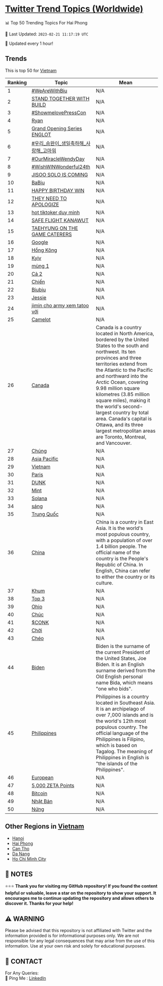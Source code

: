 [Twitter Trend Topics (Worldwide)](https://github.com/ErcinDedeoglu/Twitter-Trend-Topics)
==========


📊 Top 50 Trending Topics For Hai Phong

📆 Last Updated: `2023-02-21 11:17:19 UTC`

🔧 Updated every 1 hour!


## Trends

This is top 50 for [Vietnam](</Vietnam>)

| Ranking | Topic | Mean |
| ------- | ------------ | ------------ |
| 1 | [#WeAreWithBiu](http://twitter.com/search?q=%23WeAreWithBiu) | N/A |
| 2 | [STAND TOGETHER WITH BUILD](http://twitter.com/search?q=STAND+TOGETHER+WITH+BUILD) | N/A |
| 3 | [#ShowmelovePressCon](http://twitter.com/search?q=%23ShowmelovePressCon) | N/A |
| 4 | [Ryan](http://twitter.com/search?q=Ryan) | N/A |
| 5 | [Grand Opening Series​ ENGLOT](http://twitter.com/search?q=Grand+Opening+Series%e2%80%8b+ENGLOT) | N/A |
| 6 | [#우리_승완이_생일축하해_사랑해_고마워](http://twitter.com/search?q=%23%ec%9a%b0%eb%a6%ac_%ec%8a%b9%ec%99%84%ec%9d%b4_%ec%83%9d%ec%9d%bc%ec%b6%95%ed%95%98%ed%95%b4_%ec%82%ac%eb%9e%91%ed%95%b4_%ea%b3%a0%eb%a7%88%ec%9b%8c) | N/A |
| 7 | [#OurMiracleWendyDay](http://twitter.com/search?q=%23OurMiracleWendyDay) | N/A |
| 8 | [#WishWINWonderful24th](http://twitter.com/search?q=%23WishWINWonderful24th) | N/A |
| 9 | [JISOO SOLO IS COMING](http://twitter.com/search?q=JISOO+SOLO+IS+COMING) | N/A |
| 10 | [BaBiu](http://twitter.com/search?q=BaBiu) | N/A |
| 11 | [HAPPY BIRTHDAY WIN](http://twitter.com/search?q=HAPPY+BIRTHDAY+WIN) | N/A |
| 12 | [THEY NEED TO APOLOGIZE](http://twitter.com/search?q=THEY+NEED+TO+APOLOGIZE) | N/A |
| 13 | [hot tiktoker duy minh](http://twitter.com/search?q=hot+tiktoker+duy+minh) | N/A |
| 14 | [SAFE FLIGHT KANAWUT](http://twitter.com/search?q=SAFE+FLIGHT+KANAWUT) | N/A |
| 15 | [TAEHYUNG ON THE GAME CATERERS](http://twitter.com/search?q=TAEHYUNG+ON+THE+GAME+CATERERS) | N/A |
| 16 | [Google](http://twitter.com/search?q=Google) | N/A |
| 17 | [Hồng Kông](http://twitter.com/search?q=H%e1%bb%93ng+K%c3%b4ng) | N/A |
| 18 | [Kyiv](http://twitter.com/search?q=Kyiv) | N/A |
| 19 | [mùng 1](http://twitter.com/search?q=m%c3%b9ng+1) | N/A |
| 20 | [Cả 2](http://twitter.com/search?q=C%e1%ba%a3+2) | N/A |
| 21 | [Chiến](http://twitter.com/search?q=Chi%e1%ba%bfn) | N/A |
| 22 | [Biubiu](http://twitter.com/search?q=Biubiu) | N/A |
| 23 | [Jessie](http://twitter.com/search?q=Jessie) | N/A |
| 24 | [jimin cho army xem tatoo với](http://twitter.com/search?q=jimin+cho+army+xem+tatoo+v%e1%bb%9bi) | N/A |
| 25 | [Camelot](http://twitter.com/search?q=Camelot) | N/A |
| 26 | [Canada](http://twitter.com/search?q=Canada) | Canada is a country located in North America, bordered by the United States to the south and northwest. Its ten provinces and three territories extend from the Atlantic to the Pacific and northward into the Arctic Ocean, covering 9.98 million square kilometres (3.85 million square miles), making it the world's second-largest country by total area. Canada's capital is Ottawa, and its three largest metropolitan areas are Toronto, Montreal, and Vancouver. |
| 27 | [Chúng](http://twitter.com/search?q=Ch%c3%bang) | N/A |
| 28 | [Asia Pacific](http://twitter.com/search?q=Asia+Pacific) | N/A |
| 29 | [Vietnam](http://twitter.com/search?q=Vietnam) | N/A |
| 30 | [Paris](http://twitter.com/search?q=Paris) | N/A |
| 31 | [DUNK](http://twitter.com/search?q=DUNK) | N/A |
| 32 | [Mint](http://twitter.com/search?q=Mint) | N/A |
| 33 | [Solana](http://twitter.com/search?q=Solana) | N/A |
| 34 | [sáng](http://twitter.com/search?q=s%c3%a1ng) | N/A |
| 35 | [Trung Quốc](http://twitter.com/search?q=Trung+Qu%e1%bb%91c) | N/A |
| 36 | [China](http://twitter.com/search?q=China) | China is a country in East Asia. It is the world's most populous country, with a population of over 1.4 billion people. The official name of the country is the People's Republic of China. In English, China can refer to either the country or its culture. |
| 37 | [Khum](http://twitter.com/search?q=Khum) | N/A |
| 38 | [Top 3](http://twitter.com/search?q=Top+3) | N/A |
| 39 | [Ohio](http://twitter.com/search?q=Ohio) | N/A |
| 40 | [Chúc](http://twitter.com/search?q=Ch%c3%bac) | N/A |
| 41 | [$CONK](http://twitter.com/search?q=%24CONK) | N/A |
| 42 | [Chời](http://twitter.com/search?q=Ch%e1%bb%9di) | N/A |
| 43 | [Chéo](http://twitter.com/search?q=Ch%c3%a9o) | N/A |
| 44 | [Biden](http://twitter.com/search?q=Biden) | Biden is the surname of the current President of the United States, Joe Biden. It is an English surname derived from the Old English personal name Bida, which means "one who bids". |
| 45 | [Philippines](http://twitter.com/search?q=Philippines) | Philippines is a country located in Southeast Asia. It is an archipelago of over 7,000 islands and is the world's 12th most populous country. The official language of the Philippines is Filipino, which is based on Tagalog. The meaning of Philippines in English is "the islands of the Philippines". |
| 46 | [European](http://twitter.com/search?q=European) | N/A |
| 47 | [5,000 ZETA Points](http://twitter.com/search?q=5%2c000+ZETA+Points) | N/A |
| 48 | [Bitcoin](http://twitter.com/search?q=Bitcoin) | N/A |
| 49 | [Nhật Bản](http://twitter.com/search?q=Nh%e1%ba%adt+B%e1%ba%a3n) | N/A |
| 50 | [Nứng](http://twitter.com/search?q=N%e1%bb%a9ng) | N/A |



## Other Regions in [Vietnam](</Vietnam>)

* [Hanoi](</Vietnam/Hanoi.md>)
* [Hai Phong](</Vietnam/Hai Phong.md>)
* [Can Tho](</Vietnam/Can Tho.md>)
* [Da Nang](</Vietnam/Da Nang.md>)
* [Ho Chi Minh City](</Vietnam/Ho Chi Minh City.md>)



## 📝 NOTES

⭐⭐⭐ **Thank you for visiting my GitHub repository! If you found the content helpful or valuable, leave a star on the repository to show your support. It encourages me to continue updating the repository and allows others to discover it. Thanks for your help!**


## ⚠️ WARNING

Please be advised that this repository is not affiliated with Twitter and the information provided is for informational purposes only. We are not responsible for any legal consequences that may arise from the use of this information. Use at your own risk and solely for educational purposes.


## 📨 CONTACT

 For Any Queries:  
            🏓 Ping Me : [LinkedIn](https://www.linkedin.com/in/ercindedeoglu/)
